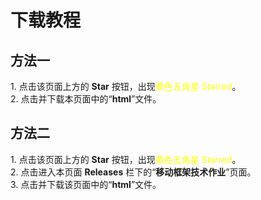<h1>下载教程</h1>
<h2>方法一</h2>
1. 点击该页面上方的 <strong>Star</strong> 按钮，出现<font color=yellow>黄色五角星 Starred</font>。<br>
2. 点击并下载本页面中的“<strong>html</strong>”文件。<br>

<h2>方法二</h2>
1. 点击该页面上方的 <strong>Star</strong> 按钮，出现<font color=yellow>黄色五角星 Starred</font>。<br>
2. 点击进入本页面 <strong>Releases</strong> 栏下的“<strong>移动框架技术作业</strong>”页面。<br>
3. 点击并下载该页面中的“<strong>html</strong>”文件。<br>

